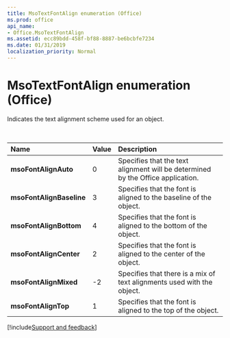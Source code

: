 ```yaml
---
title: MsoTextFontAlign enumeration (Office)
ms.prod: office
api_name:
- Office.MsoTextFontAlign
ms.assetid: ecc89bdd-458f-bf88-8887-be6bcbfe7234
ms.date: 01/31/2019
localization_priority: Normal
---
```



# MsoTextFontAlign enumeration (Office)

Indicates the text alignment scheme used for an object.

<br/>

|Name|Value|Description|
|:-----|:-----|:-----|
|**msoFontAlignAuto**|0|Specifies that the text alignment will be determined by the Office application.|
|**msoFontAlignBaseline**|3|Specifies that the font is aligned to the baseline of the object.|
|**msoFontAlignBottom**|4|Specifies that the font is aligned to the bottom of the object.|
|**msoFontAlignCenter**|2|Specifies that the font is aligned to the center of the object.|
|**msoFontAlignMixed**|-2|Specifies that there is a mix of text alignments used with the object. |
|**msoFontAlignTop**|1|Specifies that the font is aligned to the top of the object.|

[!include[Support and feedback](~/includes/feedback-boilerplate.md)]